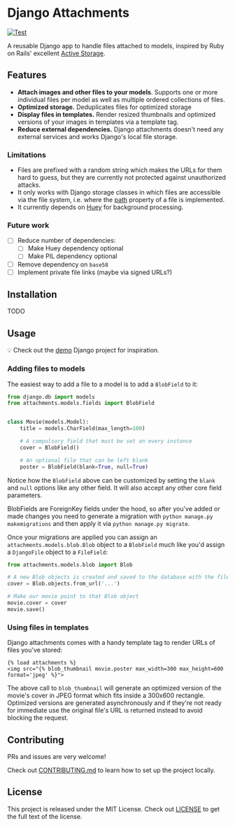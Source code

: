 # Django Attachments

[![Test](https://github.com/knifecake/django-attachments/actions/workflows/test.yml/badge.svg)](https://github.com/knifecake/django-attachments/actions/workflows/test.yml)

A reusable Django app to handle files attached to models, inspired by Ruby on
Rails' excellent [Active
Storage](https://edgeguides.rubyonrails.org/active_storage_overview.html).

## Features

- **Attach images and other files to your models**. Supports one or more
  individual files per model as well as multiple ordered collections of files.
- **Optimized storage.** Deduplicates files for optimized storage
- **Display files in templates.** Render resized thumbnails and optimized
  versions of your images in templates via a template tag.
- **Reduce external dependencies.** Django attachments doesn't need any external
  services and works Django's local file storage.

### Limitations

- Files are prefixed with a random string which makes the URLs for them hard to
  guess, but they are currently not protected against unauthorized attacks.
- It only works with Django storage classes in which files are accessible via
  the file system, i.e. where the
  [path](https://docs.djangoproject.com/en/5.0/ref/files/storage/#django.core.files.storage.Storage.path)
  property of a file is implemented.
- It currently depends on [Huey](https://huey.readthedocs.io/en/latest/) for
  background processing.

### Future work

- [ ] Reduce number of dependencies:
    - [ ] Make Huey dependency optional
    - [ ] Make PIL dependency optional
- [ ] Remove dependency on `base58`
- [ ] Implement private file links (maybe via signed URLs?)

## Installation

TODO

## Usage

💡 Check out the [demo](./demo/) Django project for inspiration.

### Adding files to models

The easiest way to add a file to a model is to add a `BlobField` to it:

```python
from django.db import models
from attachments.models.fields import BlobField


class Movie(models.Model):
    title = models.CharField(max_length=100)

    # A compulsory field that must be set on every instance
    cover = BlobField()

    # An optional file that can be left blank
    poster = BlobField(blank=True, null=True)
```

Notice how the `BlobField` above can be customized by setting the `blank` and
`null` options like any other field. It will also accept any other core field
parameters.

BlobFields are ForeignKey fields under the hood, so after you've added or made
changes you need to generate a migration with `python manage.py makemigrations`
and then apply it via `python manage.py migrate`.

Once your migrations are applied you can assign an
`attachments.models.blob.Blob` object to a `BlobField` much like you'd assign a
`DjangoFile` object to a `FileField`:

```python
from attachments.models.blob import Blob

# A new Blob objects is created and saved to the database with the file metadata
cover = Blob.objects.from_url('...')

# Make our movie point to that Blob object
movie.cover = cover
movie.save()
```

### Using files in templates

Django attachments comes with a handy template tag to render URLs of files you've stored:

```
{% load attachments %}
<img src="{% blob_thumbnail movie.poster max_width=300 max_height=600 format='jpeg' %}">
```

The above call to `blob_thumbnail` will generate an optimized version of the
movie's cover in JPEG format which fits inside a 300x600 rectangle. Optimized
versions are generated asynchronously and if they're not ready for immediate use
the original file's URL is returned instead to avoid blocking the request.

## Contributing

PRs and issues are very welcome!

Check out [CONTRIBUTING.md](./CONTRIBUTING.md) to learn how to set up the
project locally.

## License

This project is released under the MIT License. Check out
[LICENSE](./LICENSE.md) to get the full text of the license.
